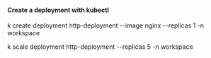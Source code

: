 #### Create a deployment with kubectl

k create deployment http-deployment --image nginx --replicas 1 -n workspace

k scale deployment http-deployment --replicas 5 -n workspace
